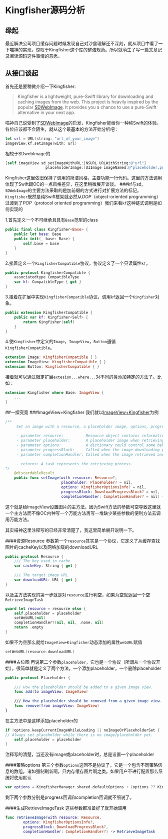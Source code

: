 # Kingfisher源码分析

## 缘起
最近解决公司项目缓存问题时候发现自己对沙盒理解还不深刻，就从项目中看了一下喵神的实现，惊叹于Kingfisher这个库的整洁规范。所以就萌生了写一篇文章记录阅读源码这件事情的意愿。

## 从接口谈起
首先还是要稍微介绍一下Kingfisher:
> Kingfisher is a lightweight, pure-Swift library for downloading and caching images from the web. This project is heavily inspired by the popular [SDWebImage](https://github.com/rs/SDWebImage). It provides you a chance to use a pure-Swift alternative in your next app.

喵神自己说受到了[SDWebImage](https://github.com/rs/SDWebImage)的启发，Kingfisher能给你一种纯Swift的体验。各位应该都不会陌生，就从这个最基本的方法开始分析吧：

```swift
let url = URL(string: "url_of_your_image")
imageView.kf.setImage(with: url)
```
相较于SDwebImage的

```objectivec
[self.imageView sd_setImageWithURL:[NSURL URLWithString:@"url"]
                  placeholderImage:[UIImage imageNamed:@"placeholder.png"]];

```
Kingfisher这里依旧保持了调用的简洁风格，主要功能一行代码。这里的方法调用体现了Swift跟OC的一点风格差异，在这里稍微展开谈谈。
###kf与sd_
`SDWebImage`的主要方法采取的是加前缀的方式进行对扩展方法的标记。
`Kingfisher`既然是纯Swift框架就必然从*OOP*（object-oriented programming）过渡到了*POP*（protocol oriented programming）我们来看`kf`这种链式调用是如何实现的

1.首先定义一个不可继承且具有`Base`范型的class

```swift
public final class Kingfisher<Base> {
    public let base: Base
    public init(_ base: Base) {
        self.base = base
    }
}
```

2.接着定义一个`KingfisherCompatible`协议，协议定义了一个只读属性`kf`。

```swift
public protocol KingfisherCompatible {
    associatedtype CompatibleType
    var kf: CompatibleType { get }
}
```

3.接着在扩展中实现`KingfisherCompatible`协议，调用`kf`返回一个`Kingfisher`对象。

```swift
public extension KingfisherCompatible {
    public var kf: Kingfisher<Self> {
        return Kingfisher(self)
    }
}
```

4.使`Kingfisher`中定义的`Image`，`ImageView`，`Button`遵循`KingfisherCompatible`。

```swift
extension Image: KingfisherCompatible { }
extension ImageView: KingfisherCompatible { }
extension Button: KingfisherCompatible { }
```

接着就可以通过限定扩展`extesion...where...`对不同的类添加特定的方法了。比如：

```swift
extension Kingfisher where Base: ImageView {
	...
}
```

##一探究竟
###ImageView+Kingfisher
我们就以[ImageView+Kingfisher](https://github.com/onevcat/Kingfisher/blob/master/Sources/ImageView%2BKingfisher.swift
      )为例

```swift
/**
     Set an image with a resource, a placeholder image, options, progress handler and completion handler.
     
     - parameter resource:          Resource object contains information such as `cacheKey` and `downloadURL`.
     - parameter placeholder:       A placeholder image when retrieving the image at URL.
     - parameter options:           A dictionary could control some behaviors. See `KingfisherOptionsInfo` for more.
     - parameter progressBlock:     Called when the image downloading progress gets updated.
     - parameter completionHandler: Called when the image retrieved and set.
     
     - returns: A task represents the retrieving process.
*/
    @discardableResult
    public func setImage(with resource: Resource?,
                         placeholder: Placeholder? = nil,
                         options: KingfisherOptionsInfo? = nil,
                         progressBlock: DownloadProgressBlock? = nil,
                         completionHandler: CompletionHandler? = nil) -> RetrieveImageTask 
```
这个就是给ImageView设置图片的主方法，因为Swift方法的参数可空导致这里就一个主方法而不像OC内种写一个万能方法再写一堆缺少某些参数的便利方法去调用万能方法。

其实喵神这里注释写的已经非常清楚了，我这里简单展开说明一下。

####资源Resource
参数第一个`resource`其实是一个协议，它定义了从缓存查找图片的cacheKey以及网络加载的downloadURL

```swift
public protocol Resource {
    /// The key used in cache.
    var cacheKey: String { get }
    
    /// The target image URL.
    var downloadURL: URL { get }
}
```

以及主方法实现的第一步就是对`resource`进行判空，如果为空就返回一个空`RetrieveImageTask`

```swift
guard let resource = resource else {
    self.placeholder = placeholder
    setWebURL(nil)
    completionHandler?(nil, nil, .none, nil)
    return .empty
}
```

如果不为空那么就给`ImageView+Kingfisher`动态添加的属性`webURL`赋值

```swift
setWebURL(resource.downloadURL)
```

####占位图
再说第二个参数`placeholder`，它也是一个协议（所谓从一个协议开始），很简单就是定义了两个方法，一个添加placeholder，一个删除placeholder

```swift
public protocol Placeholder {
    
    /// How the placeholder should be added to a given image view.
    func add(to imageView: ImageView)
    
    /// How the placeholder should be removed from a given image view.
    func remove(from imageView: ImageView)
}
```
在主方法中是这样添加placeholder的

```swift
if !options.keepCurrentImageWhileLoading || noImageOrPlaceholderSet {
// Always set placeholder while there is no image/placeholder yet.
    self.placeholder = placeholder
}
```
注释写的清楚，当还没有image或placeholder时，总是设置一个placeholder

####策略options
第三个参数`options`这回不是协议了，它是一个包含不同策略信息的数组。诸如强制刷新啊，只内存缓存图片啊之类。如果用户不进行配置那么系统将使用默认

```swift
var options = KingfisherManager.shared.defaultOptions + (options ?? KingfisherEmptyOptionsInfo)
```

剩下两个参数分别是progress回调和completion回调就不细说了。

####生成RetrieveImageTask
这些参数都准备好了就开始调用

```swift
func retrieveImage(with resource: Resource,
        options: KingfisherOptionsInfo?,
        progressBlock: DownloadProgressBlock?,
        completionHandler: CompletionHandler?) -> RetrieveImageTask
```


